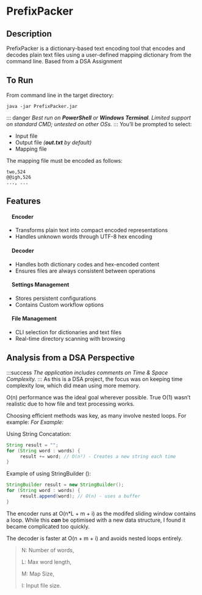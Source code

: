 # PrefixPacker 

## Description
PrefixPacker is a dictionary-based text encoding tool that encodes and decodes plain text files using a user-defined mapping dictionary from the command line. Based from a DSA Assignment
## To Run
From command line in the target directory:
```bash!
java -jar PrefixPacker.jar
```
:::    danger
*Best run on **PowerShell** or **Windows Terminal**. Limited support on standard CMD; untested on other OSs.*
:::
You’ll be prompted to select:
* Input file
* Output file *(**out.txt** by default)*
* Mapping file

The mapping file must be encoded as follows:
```csvpreview!
two,524
@@igh,526
..., ...
```

## Features
<div class="row">
    <div class="col-md-6">
      <h4>&emsp;Encoder</h4>
      <ul>
        <li>Transforms plain text into compact encoded representations</li>
        <li>Handles unknown words through UTF-8 hex encoding</li>
      </ul>
    </div>
    <div class="col-md-6">
      <h4>&emsp;Decoder</h4>
      <ul>
        <li>Handles both dictionary codes and hex-encoded content</li>
          <li>Ensures files are always consistent between operations</li>
      </ul>
    </div>
  </div>

  <div class="row">
    <div class="col-md-6">
      <h4>&emsp;Settings Management</h4>
      <ul>
        <li>Stores persistent configurations</li>
        <li>Contains Custom workflow options</li>
      </ul>
    </div>
    <div class="col-md-6">
      <h4>&emsp;File Management</h4>
      <ul>
        <li>CLI selection for dictionaries and text files</li>
        <li>Real-time directory scanning with browsing</li>
      </ul>
    </div>
  </div>
  
## Analysis from a DSA Perspective
:::success
<i>The application includes comments on Time & Space Complexity.</i>
:::
As this is a DSA project, the focus was on keeping time complexity low, which did mean using more memory.

O(n) performance was the ideal goal wherever possible. True O(1) wasn’t realistic due to how file and text processing works.

Choosing efficient methods was key, as many involve nested loops. For example:
*For Example:*

Using String Concatation:
```java
String result = "";
for (String word : words) {
     result += word; // O(n²) - Creates a new string each time
}
```

Example of using StringBuilder ():
```java
StringBuilder result = new StringBuilder();
for (String word : words) {
     result.append(word); // O(n) - uses a buffer
}
```
The encoder runs at O(n*L + m + i) as the modifed sliding window contains a loop. While this ***can*** be optimised with a new data structure, I found it became  complicated too quickly.

The decoder is faster at O(n + m + i) and avoids nested loops entirely.

> N: Number of words,
> 
> L: Max word length,
> 
> M: Map Size,
> 
> I: Input file size.

         
